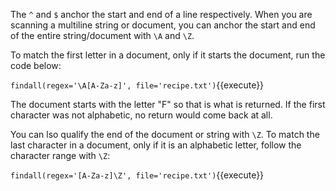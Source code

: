 The `^` and `$` anchor the start and end of a line respectively. When you are scanning a multiline string or document, you can anchor the start and end of the entire string/document with `\A` and `\Z`. 

To match the first letter in a document, only if it starts the document, run the code below: 

`findall(regex='\A[A-Za-z]', file='recipe.txt')`{{execute}}

The document starts with the letter "F" so that is what is returned. If the first character was not alphabetic, no return would come back at all. 

You can lso qualify the end of the document or string with `\Z`. To match the last character in a document, only if it is an alphabetic letter, follow the character range with `\Z`: 

`findall(regex='[A-Za-z]\Z', file='recipe.txt')`{{execute}}


